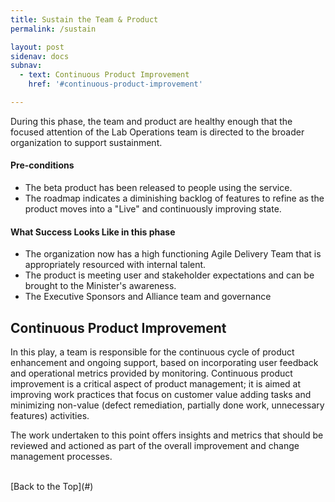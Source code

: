 ```yaml
---
title: Sustain the Team & Product
permalink: /sustain

layout: post
sidenav: docs
subnav:
  - text: Continuous Product Improvement
    href: '#continuous-product-improvement'

---
```

During this phase, the team and product are healthy enough that the focused attention of the Lab Operations team is directed to the broader organization to support sustainment.

#### Pre-conditions
- The beta product has been released to people using the service.
- The roadmap indicates a diminishing backlog of features to refine as the product moves into a "Live" and continuously improving state.

#### What Success Looks Like in this phase
- The organization now has a high functioning Agile Delivery Team that is appropriately resourced with internal talent.
- The product is meeting user and stakeholder expectations and can be brought to the Minister's awareness.
- The Executive Sponsors and Alliance team and governance

## Continuous Product Improvement
In this play, a team is responsible for the continuous cycle of product enhancement and ongoing support, based on incorporating user feedback and operational metrics provided by monitoring. Continuous product improvement is a critical aspect of product management; it is aimed at improving work practices that focus on customer value adding tasks and minimizing non-value (defect remediation, partially done work, unnecessary features) activities.  

The work undertaken to this point offers insights and metrics that should be reviewed and actioned as part of the overall improvement and change management processes.



<br/>
[Back to the Top](#)
